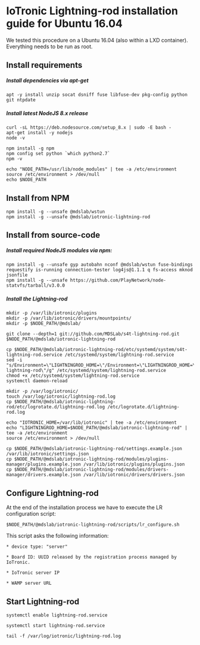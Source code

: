 # IoTronic Lightning-rod installation guide for Ubuntu 16.04

We tested this procedure on a Ubuntu 16.04 (also within a LXD container). Everything needs to be run as root.


## Install requirements

##### Install dependencies via apt-get
```
apt -y install unzip socat dsniff fuse libfuse-dev pkg-config python git ntpdate
```

##### Install latest NodeJS 8.x release
```
curl -sL https://deb.nodesource.com/setup_8.x | sudo -E bash -
apt-get install -y nodejs
node -v

npm install -g npm
npm config set python `which python2.7`
npm -v

echo "NODE_PATH=/usr/lib/node_modules" | tee -a /etc/environment
source /etc/environment > /dev/null
echo $NODE_PATH
```


## Install from NPM
```
npm install -g --unsafe @mdslab/wstun
npm install -g --unsafe @mdslab/iotronic-lightning-rod
```



## Install from source-code

##### Install required NodeJS modules via npm:
```
npm install -g --unsafe gyp autobahn nconf @mdslab/wstun fuse-bindings requestify is-running connection-tester log4js@1.1.1 q fs-access mknod jsonfile
npm install -g --unsafe https://github.com/PlayNetwork/node-statvfs/tarball/v3.0.0
```

##### Install the Lightning-rod
```
mkdir -p /var/lib/iotronic/plugins
mkdir -p /var/lib/iotronic/drivers/mountpoints/
mkdir -p $NODE_PATH/@mdslab/

git clone --depth=1 git://github.com/MDSLab/s4t-lightning-rod.git $NODE_PATH/@mdslab/iotronic-lightning-rod

cp $NODE_PATH/@mdslab/iotronic-lightning-rod/etc/systemd/system/s4t-lightning-rod.service /etc/systemd/system/lightning-rod.service
sed -i "s/Environment=\"LIGHTNINGROD_HOME=\"/Environment=\"LIGHTNINGROD_HOME=\/usr\/lib\/node_modules\/@mdslab\/iotronic-lightning-rod\"/g" /etc/systemd/system/lightning-rod.service
chmod +x /etc/systemd/system/lightning-rod.service
systemctl daemon-reload

mkdir -p /var/log/iotronic/
touch /var/log/iotronic/lightning-rod.log
cp $NODE_PATH/@mdslab/iotronic-lightning-rod/etc/logrotate.d/lightning-rod.log /etc/logrotate.d/lightning-rod.log

echo "IOTRONIC_HOME=/var/lib/iotronic" | tee -a /etc/environment
echo "LIGHTNINGROD_HOME=$NODE_PATH/@mdslab/iotronic-lightning-rod" | tee -a /etc/environment
source /etc/environment > /dev/null

cp $NODE_PATH/@mdslab/iotronic-lightning-rod/settings.example.json /var/lib/iotronic/settings.json
cp $NODE_PATH/@mdslab/iotronic-lightning-rod/modules/plugins-manager/plugins.example.json /var/lib/iotronic/plugins/plugins.json
cp $NODE_PATH/@mdslab/iotronic-lightning-rod/modules/drivers-manager/drivers.example.json /var/lib/iotronic/drivers/drivers.json
```


## Configure Lightning-rod
At the end of the installation process we have to execute the LR configuration script:
```
$NODE_PATH/@mdslab/iotronic-lightning-rod/scripts/lr_configure.sh
```
This script asks the following information:
```
* device type: "server"

* Board ID: UUID released by the registration process managed by IoTronic.

* IoTronic server IP

* WAMP server URL
```


## Start Lightning-rod
```
systemctl enable lightning-rod.service

systemctl start lightning-rod.service

tail -f /var/log/iotronic/lightning-rod.log
```

